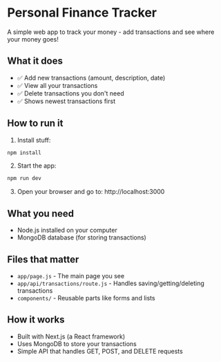 # Personal Finance Tracker

A simple web app to track your money - add transactions and see where your money goes!

## What it does

- ✅ Add new transactions (amount, description, date)
- ✅ View all your transactions
- ✅ Delete transactions you don't need
- ✅ Shows newest transactions first

## How to run it

1. Install stuff:

```bash
npm install
```

2. Start the app:

```bash
npm run dev
```

3. Open your browser and go to: http://localhost:3000

## What you need

- Node.js installed on your computer
- MongoDB database (for storing transactions)

## Files that matter

- `app/page.js` - The main page you see
- `app/api/transactions/route.js` - Handles saving/getting/deleting transactions
- `components/` - Reusable parts like forms and lists

## How it works

- Built with Next.js (a React framework)
- Uses MongoDB to store your transactions
- Simple API that handles GET, POST, and DELETE requests
